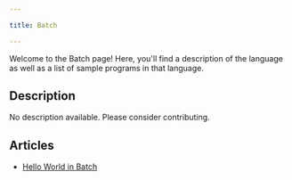 ```yaml
---

title: Batch

---
```


Welcome to the Batch page! Here, you'll find a description of the language as well as a list of sample programs in that language.

## Description

No description available. Please consider contributing.

## Articles

- [Hello World in Batch](https://sampleprograms.io/projects/hello-world/batch)